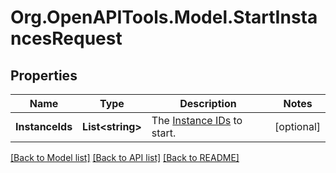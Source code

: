 # Org.OpenAPITools.Model.StartInstancesRequest

## Properties

Name | Type | Description | Notes
------------ | ------------- | ------------- | -------------
**InstanceIds** | **List&lt;string&gt;** | The [Instance IDs](#operation/list-instances) to start. | [optional] 

[[Back to Model list]](../README.md#documentation-for-models) [[Back to API list]](../README.md#documentation-for-api-endpoints) [[Back to README]](../README.md)

